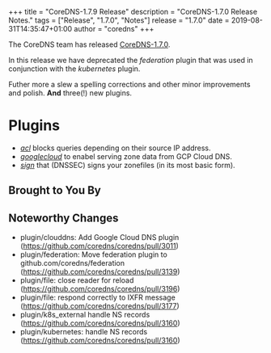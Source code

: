 +++
title = "CoreDNS-1.7.9 Release"
description = "CoreDNS-1.7.0 Release Notes."
tags = ["Release", "1.7.0", "Notes"]
release = "1.7.0"
date = 2019-08-31T14:35:47+01:00
author = "coredns"
+++

The CoreDNS team has released
[CoreDNS-1.7.0](https://github.com/coredns/coredns/releases/tag/v1.7.0).

In this release we have deprecated the *federation* plugin that was used in conjunction with the
*kubernetes* plugin.

Futher more a slew a spelling corrections and other minor improvements and polish. **And** three(!)
new plugins.

# Plugins

* [*acl*](/plugins/acl) blocks queries depending on their source IP address.
* [*googlecloud*](/plugin/googlecloud) to enabel serving zone data from GCP Cloud DNS.
* [*sign*](/plugins/sign) that (DNSSEC) signs your zonefiles (in its most basic form).

## Brought to You By


## Noteworthy Changes

* plugin/clouddns: Add Google Cloud DNS plugin (https://github.com/coredns/coredns/pull/3011)
* plugin/federation: Move federation plugin to github.com/coredns/federation (https://github.com/coredns/coredns/pull/3139)
* plugin/file: close reader for reload (https://github.com/coredns/coredns/pull/3196)
* plugin/file: respond correctly to IXFR message (https://github.com/coredns/coredns/pull/3177)
* plugin/k8s_external handle NS records (https://github.com/coredns/coredns/pull/3160)
* plugin/kubernetes: handle NS records (https://github.com/coredns/coredns/pull/3160)
